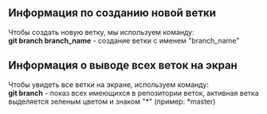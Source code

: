 ## Информация по созданию новой ветки

Чтобы создать новую ветку, мы используем команду:  
**git branch branch_name** - создание ветки с именем "branch_name"
## Информация о выводе всех веток на экран

Чтобы увидеть все ветки на экране, используем команду:  
**git branch** - показ всех имеющихся в репозитории веток, активная ветка выделяется зеленым цветом и знаком "*" (пример: *master)
